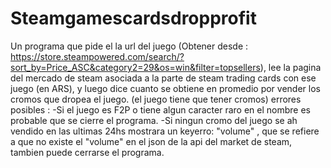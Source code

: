 # Steamgamescardsdropprofit
Un programa que pide el la url del juego (Obtener desde : https://store.steampowered.com/search/?sort_by=Price_ASC&category2=29&os=win&filter=topsellers), lee la pagina del mercado de steam asociada a la parte de steam trading cards con ese juego (en ARS), y luego dice cuanto se obtiene en promedio por vender los cromos que dropea el juego. (el juego tiene que tener cromos)
errores posibles : 
-Si el juego es F2P o tiene algun caracter raro en el nombre es probable que se cierre el programa.
-Si ningun cromo del juego se ah vendido en las ultimas 24hs mostrara un keyerro: "volume" , que se refiere a que no existe el "volume" en el json de la api del market de steam, tambien puede cerrarse el programa.
